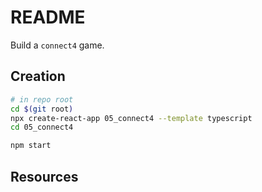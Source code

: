 # README

Build a `connect4` game.  

## Creation

```sh
# in repo root
cd $(git root)
npx create-react-app 05_connect4 --template typescript
cd 05_connect4

npm start  
```


## Resources
